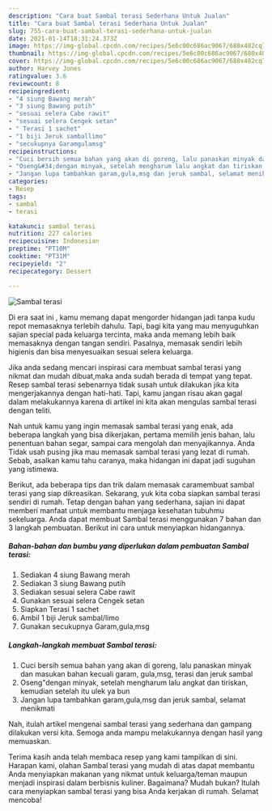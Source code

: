 ```yaml
---
description: "Cara buat Sambal terasi Sederhana Untuk Jualan"
title: "Cara buat Sambal terasi Sederhana Untuk Jualan"
slug: 755-cara-buat-sambal-terasi-sederhana-untuk-jualan
date: 2021-01-14T18:31:24.373Z
image: https://img-global.cpcdn.com/recipes/5e6c00c686ac9067/680x482cq70/sambal-terasi-foto-resep-utama.jpg
thumbnail: https://img-global.cpcdn.com/recipes/5e6c00c686ac9067/680x482cq70/sambal-terasi-foto-resep-utama.jpg
cover: https://img-global.cpcdn.com/recipes/5e6c00c686ac9067/680x482cq70/sambal-terasi-foto-resep-utama.jpg
author: Harvey Jones
ratingvalue: 3.6
reviewcount: 8
recipeingredient:
- "4 siung Bawang merah"
- "3 siung Bawang putih"
- "sesuai selera Cabe rawit"
- "sesuai selera Cengek setan"
- " Terasi 1 sachet"
- "1 biji Jeruk samballimo"
- "secukupnya Garamgulamsg"
recipeinstructions:
- "Cuci bersih semua bahan yang akan di goreng, lalu panaskan minyak dan masukan bahan kecuali garam, gula,msg, terasi dan jeruk sambal"
- "Oseng&#34;dengan minyak, setelah mengharum lalu angkat dan tiriskan, kemudian setelah itu ulek ya bun"
- "Jangan lupa tambahkan garam,gula,msg dan jeruk sambal, selamat menikmati"
categories:
- Resep
tags:
- sambal
- terasi

katakunci: sambal terasi 
nutrition: 227 calories
recipecuisine: Indonesian
preptime: "PT10M"
cooktime: "PT31M"
recipeyield: "2"
recipecategory: Dessert

---
```



![Sambal terasi](https://img-global.cpcdn.com/recipes/5e6c00c686ac9067/680x482cq70/sambal-terasi-foto-resep-utama.jpg)

Di era  saat ini , kamu memang dapat mengorder hidangan jadi tanpa kudu repot memasaknya terlebih dahulu. Tapi, bagi kita yang mau menyuguhkan sajian special pada keluarga tercinta, maka anda memang lebih baik memasaknya dengan tangan sendiri. Pasalnya, memasak sendiri lebih higienis dan bisa menyesuaikan sesuai selera keluarga.

Jika anda sedang mencari inspirasi cara membuat sambal terasi yang nikmat dan mudah dibuat,maka anda sudah berada di tempat yang tepat. Resep sambal terasi  sebenarnya tidak susah untuk dilakukan jika kita mengerjakannya dengan hati-hati. Tapi, kamu jangan risau akan gagal dalam melakukannya 
karena di artikel ini kita akan mengulas sambal terasi dengan teliti.  



Nah untuk kamu yang ingin memasak sambal terasi yang enak, ada beberapa langkah yang bisa dikerjakan, pertama memilih jenis bahan, lalu penentuan bahan segar, sampai cara mengolah dan menyajikannya. Anda Tidak usah pusing jika mau memasak sambal terasi yang lezat di rumah. Sebab, asalkan kamu  tahu caranya, maka hidangan ini dapat jadi suguhan yang istimewa.

Berikut, ada beberapa tips dan trik dalam memasak caramembuat sambal terasi yang siap dikreasikan. Sekarang, yuk kita coba siapkan sambal terasi sendiri di rumah. Tetap dengan bahan yang sederhana, sajian ini dapat memberi manfaat untuk membantu menjaga kesehatan tubuhmu sekeluarga. Anda dapat membuat Sambal terasi menggunakan 7 bahan dan 3 langkah pembuatan. Berikut ini cara untuk menyiapkan hidangannya.

<!--inarticleads1-->

##### Bahan-bahan dan bumbu yang diperlukan dalam pembuatan Sambal terasi:

1. Sediakan 4 siung Bawang merah
1. Sediakan 3 siung Bawang putih
1. Sediakan sesuai selera Cabe rawit
1. Gunakan sesuai selera Cengek setan
1. Siapkan  Terasi 1 sachet
1. Ambil 1 biji Jeruk sambal/limo
1. Gunakan secukupnya Garam,gula,msg




<!--inarticleads2-->

##### Langkah-langkah membuat Sambal terasi:

1. Cuci bersih semua bahan yang akan di goreng, lalu panaskan minyak dan masukan bahan kecuali garam, gula,msg, terasi dan jeruk sambal
1. Oseng&#34;dengan minyak, setelah mengharum lalu angkat dan tiriskan, kemudian setelah itu ulek ya bun
1. Jangan lupa tambahkan garam,gula,msg dan jeruk sambal, selamat menikmati




Nah, itulah artikel mengenai  sambal terasi  yang sederhana dan gampang dilakukan versi kita. Semoga anda mampu melakukannya dengan hasil yang memuaskan. 

Terima kasih anda telah membaca resep yang kami tampilkan di sini. Harapan kami, olahan  Sambal terasi yang mudah di atas dapat membantu Anda menyiapkan makanan yang nikmat untuk keluarga/teman maupun menjadi inspirasi dalam berbisnis kuliner. Bagaimana? Mudah bukan? Itulah cara menyiapkan sambal terasi yang bisa Anda kerjakan di rumah. Selamat mencoba!

